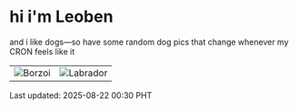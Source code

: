 # hi i'm Leoben

and i like dogs—so have some random dog pics that change whenever my CRON feels like it

|  |  |
|--------|----------|
| ![Borzoi](https://random-dog-vercel.vercel.app/api/random-borzoi?v=1755793848) | ![Labrador](https://random-dog-vercel.vercel.app/api/random-labrador?v=1755793848) |

Last updated: 2025-08-22 00:30 PHT
